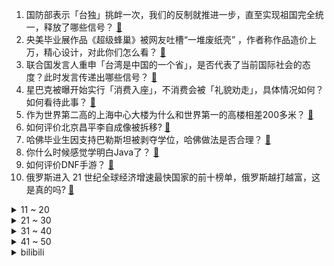 1. 国防部表示「台独」挑衅一次，我们的反制就推进一步，直至实现祖国完全统一，释放了哪些信号？ [:link:](https://www.zhihu.com/question/657026683)
2. 央美毕业展作品《超级蜂巢》被网友吐槽“一堆废纸壳” ，作者称作品造价上万，精心设计，对此你们怎么看？ [:link:](https://www.zhihu.com/question/657035134)
3. 联合国发言人重申「台湾是中国的一个省」，是否代表了当前国际社会的态度？此时发言传递出哪些信号？ [:link:](https://www.zhihu.com/question/657058376)
4. 星巴克被曝开始实行「消费入座」，不消费会被「礼貌劝走」，具体情况如何？如何看待此事？ [:link:](https://www.zhihu.com/question/657035264)
5. 作为世界第二高的上海中心大楼为什么和世界第一的高楼相差200多米？ [:link:](https://www.zhihu.com/question/55897379)
6. 如何评价北京昌平李自成像被拆移? [:link:](https://www.zhihu.com/question/656963111)
7. 哈佛毕业生因支持巴勒斯坦被剥夺学位，哈佛做法是否合理？ [:link:](https://www.zhihu.com/question/657014344)
8. 你什么时候感觉学明白Java了？ [:link:](https://www.zhihu.com/question/654003758)
9. 如何评价DNF手游？ [:link:](https://www.zhihu.com/question/364125670)
10. 俄罗斯进入 21 世纪全球经济增速最快国家的前十榜单，俄罗斯越打越富，这是真的吗? [:link:](https://www.zhihu.com/question/656907254)
<details>
<summary>11 ~ 20</summary>

11. 多个热点城市首付已降至 15%，机构称「购房总负担率降至历史最低」，哪些信息值得关注？ [:link:](https://www.zhihu.com/question/656893286)
12. WTT常规挑战赛太原站，王楚钦/孙颖莎2-3不敌队友薛飞/石洵瑶止步混双8强，如何评价本场比赛 ? [:link:](https://www.zhihu.com/question/657019591)
13. 初态为熄灭的灯每隔 1/2ⁿ 小时开/关一次，一小时后是亮是灭？ [:link:](https://www.zhihu.com/question/351147183)
14. 马斯克称反对美国对中国电动汽车加征关税，反对限制自由交易，电车的关税和激励都该取消，如何看待这一表态？ [:link:](https://www.zhihu.com/question/657005161)
15. 「玲龙一号」主控室正式启动，全球首个「核能充电宝」即将问世，其能充多少电？是否会改变未来核能发展格局？ [:link:](https://www.zhihu.com/question/656806105)
16. 如何评价《歌手2024》第三期歌手们的表现，你心目中的排名是什么？ [:link:](https://www.zhihu.com/question/657017111)
17. 《庆余年 2》庆帝为什么要打死赖名成？ [:link:](https://www.zhihu.com/question/656856026)
18. 多人称「喝完霸王茶姬新品后出现心慌心悸等不适症状」，客服回应「或为茶多酚过敏反应」，哪些信息值得关注？ [:link:](https://www.zhihu.com/question/656919927)
19. 海参崴中国人多吗？ [:link:](https://www.zhihu.com/question/362187335)
20. 伊朗发布首份直升机事故调查报告，直升机在到达高空后起火，没有发现弹痕或类似情况，哪些信息值得关注？ [:link:](https://www.zhihu.com/question/657000549)
</details>
<details>
<summary>21 ~ 30</summary>

21. 为什么所有的微信/QQ群慢慢都没人说话了？ [:link:](https://www.zhihu.com/question/638714430)
22. 如何评价亚当·兰伯特在《歌手 2024》第三期演唱的《Whataya Want From Me》？ [:link:](https://www.zhihu.com/question/657039376)
23. 如何能彻彻底底的放下一个人？ [:link:](https://www.zhihu.com/question/417062982)
24. 平替文化之后， 2024 年还有哪些消费新趋势？ [:link:](https://www.zhihu.com/question/657035452)
25. 你认为到户外钓鱼是一种运动项目吗？ [:link:](https://www.zhihu.com/question/655372276)
26. 猪肉真的不如牛羊肉对身体好吗？ [:link:](https://www.zhihu.com/question/311153912)
27. 「松弛感」是 2024 年的消费者主流价值观之一吗？ [:link:](https://www.zhihu.com/question/656902748)
28. 本科法学想直接就业，应该去干什么呢？ [:link:](https://www.zhihu.com/question/656596894)
29. 大体重慢跑怎样才能不伤膝盖？ [:link:](https://www.zhihu.com/question/656480205)
30. 为什么老员工不愿意带新人了？ [:link:](https://www.zhihu.com/question/656870197)
</details>
<details>
<summary>31 ~ 40</summary>

31. 如果梅西再拿26年世界杯可以超过C罗吗？ [:link:](https://www.zhihu.com/question/656336583)
32. 平均每天“烧”八台，电车为什么总自燃？ [:link:](https://www.zhihu.com/question/642765104)
33. 如何评价2024年5月米哈游《原神》4.7版本前瞻直播？ [:link:](https://www.zhihu.com/question/656802241)
34. 为什么各朝代都很头疼的蒙古，满清却能够很好地解决？ [:link:](https://www.zhihu.com/question/599870965)
35. 如何评价电视剧《庆余年第二季》第 17-18 集？ [:link:](https://www.zhihu.com/question/656940455)
36. 如何评价戚薇在《乘风2024》的表现？ [:link:](https://www.zhihu.com/question/655258558)
37. 曼城本赛季荣获英超四连冠，但竞争力有所下降，你认为下赛季曼城需要补强哪些球员？ [:link:](https://www.zhihu.com/question/656952982)
38. 如何评价《鸣潮》首日流水疑似和散兵白术第二次复刻首日流水打平？ [:link:](https://www.zhihu.com/question/656987967)
39. 伊朗最高领袖会见哈马斯领导人时表示「铲除以色列是可实现的」，释放了哪些信号？ [:link:](https://www.zhihu.com/question/656935057)
40. 在月球上游泳会是一种什么样的体验？ [:link:](https://www.zhihu.com/question/440028850)
</details>
<details>
<summary>41 ~ 50</summary>

41. 你认为「自律」和「执行力」是职场上跟同事拉开差距的关键吗？ [:link:](https://www.zhihu.com/question/653431148)
42. 如何看待《鸣潮》5月26日送自选五星? [:link:](https://www.zhihu.com/question/657053600)
43. 游戏《鸣潮》提前开放公测，游玩体验如何？ [:link:](https://www.zhihu.com/question/656905412)
44. 为什么人总喜欢怀念过去？ [:link:](https://www.zhihu.com/question/654386129)
45. 为什么有的人不喜欢看爱情片？谈到爱情片就会觉得是个很无聊的话题？ [:link:](https://www.zhihu.com/question/36694957)
46. 西周分封800诸侯国，最小的诸侯国有多小？ [:link:](https://www.zhihu.com/question/527888692)
47. 贵人喜欢什么样的年轻人？ [:link:](https://www.zhihu.com/question/652859628)
48. 鸣潮的成绩对当今的游戏业界有何启示？ [:link:](https://www.zhihu.com/question/657018015)
49. 大模型时代下，nlp初学者需要怎么入门？ [:link:](https://www.zhihu.com/question/595292943)
50. 高一女生喜欢文学，父母想让学理，我应该怎么办？ [:link:](https://www.zhihu.com/question/655489619)
</details><details>
<summary>bilibili</summary>

</details>